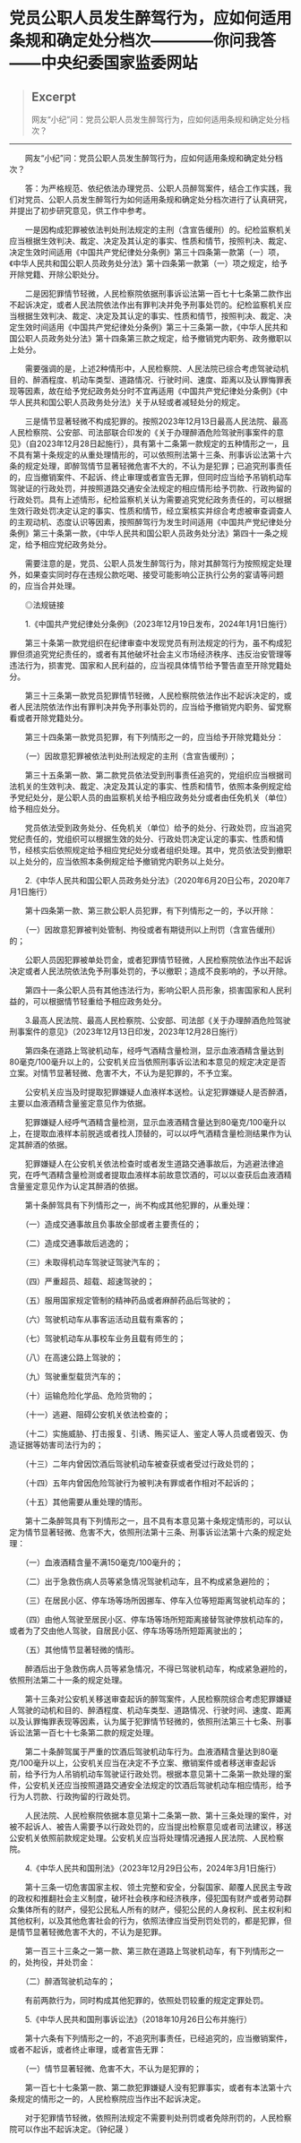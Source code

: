 
# 党员公职人员发生醉驾行为，应如何适用条规和确定处分档次————你问我答——中央纪委国家监委网站

> ## Excerpt
> 网友“小纪”问：党员公职人员发生醉驾行为，应如何适用条规和确定处分档次？

---
　　网友“小纪”问：党员公职人员发生醉驾行为，应如何适用条规和确定处分档次？

　　答：为严格规范、依纪依法办理党员、公职人员醉驾案件，结合工作实践，我们对党员、公职人员发生醉驾行为如何适用条规和确定处分档次进行了认真研究，并提出了初步研究意见，供工作中参考。

　　一是因构成犯罪被依法判处刑法规定的主刑（含宣告缓刑）的。纪检监察机关应当根据生效判决、裁定、决定及其认定的事实、性质和情节，按照判决、裁定、决定生效时间适用《中国共产党纪律处分条例》第三十四条第一款第（一）项，《中华人民共和国公职人员政务处分法》第十四条第一款第（一）项之规定，给予开除党籍、开除公职处分。

　　二是因犯罪情节轻微，人民检察院依据刑事诉讼法第一百七十七条第二款作出不起诉决定，或者人民法院依法作出有罪判决并免予刑事处罚的。纪检监察机关应当根据生效判决、裁定、决定及其认定的事实、性质和情节，按照判决、裁定、决定生效时间适用《中国共产党纪律处分条例》第三十三条第一款，《中华人民共和国公职人员政务处分法》第十四条第三款之规定，给予撤销党内职务、政务撤职以上处分。

　　需要强调的是，上述2种情形中，人民检察院、人民法院已综合考虑驾驶动机目的、醉酒程度、机动车类型、道路情况、行驶时间、速度、距离以及认罪悔罪表现等因素，故在给予党纪政务处分时不宜再适用《中国共产党纪律处分条例》《中华人民共和国公职人员政务处分法》关于从轻或者减轻处分的规定。

　　三是情节显著轻微不构成犯罪的。按照2023年12月13日最高人民法院、最高人民检察院、公安部、司法部联合印发的《关于办理醉酒危险驾驶刑事案件的意见》（自2023年12月28日起施行），具有第十二条第一款规定的五种情形之一，且不具有第十条规定的从重处理情形的，可以依照刑法第十三条、刑事诉讼法第十六条的规定处理，即醉驾情节显著轻微危害不大的，不认为是犯罪；已追究刑事责任的，应当撤销案件、不起诉、终止审理或者宣告无罪，但同时应当给予吊销机动车驾驶证的行政处罚，并按照道路交通安全法规定的相应情形给予罚款、行政拘留的行政处罚。具有上述情形，纪检监察机关认为需要追究党纪政务责任的，可以根据生效行政处罚决定认定的事实、性质和情节，经立案核实并综合考虑被审查调查人的主观动机、态度认识等因素，按照醉驾行为发生时间适用《中国共产党纪律处分条例》第三十条第一款，《中华人民共和国公职人员政务处分法》第四十一条之规定，给予相应党纪政务处分。

　　需要注意的是，党员、公职人员发生醉驾行为，除对其醉驾行为按照规定处理外，如果查实同时存在违规公款吃喝、接受可能影响公正执行公务的宴请等问题的，应当合并处理。

　　◎法规链接

　　1.《中国共产党纪律处分条例》（2023年12月19日发布，2024年1月1日施行）

　　第三十条第一款党组织在纪律审查中发现党员有刑法规定的行为，虽不构成犯罪但须追究党纪责任的，或者有其他破坏社会主义市场经济秩序、违反治安管理等违法行为，损害党、国家和人民利益的，应当视具体情节给予警告直至开除党籍处分。

　　第三十三条第一款党员犯罪情节轻微，人民检察院依法作出不起诉决定的，或者人民法院依法作出有罪判决并免予刑事处罚的，应当给予撤销党内职务、留党察看或者开除党籍处分。

　　第三十四条第一款党员犯罪，有下列情形之一的，应当给予开除党籍处分：

　　（一）因故意犯罪被依法判处刑法规定的主刑（含宣告缓刑）；

　　第三十五条第一款、第二款党员依法受到刑事责任追究的，党组织应当根据司法机关的生效判决、裁定、决定及其认定的事实、性质和情节，依照本条例规定给予党纪处分，是公职人员的由监察机关给予相应政务处分或者由任免机关（单位）给予相应处分。

　　党员依法受到政务处分、任免机关（单位）给予的处分、行政处罚，应当追究党纪责任的，党组织可以根据生效的处分、行政处罚决定认定的事实、性质和情节，经核实后依照规定给予相应党纪处分或者组织处理。其中，党员依法受到撤职以上处分的，应当依照本条例规定给予撤销党内职务以上处分。

　　2.《中华人民共和国公职人员政务处分法》（2020年6月20日公布，2020年7月1日施行）

　　第十四条第一款、第三款公职人员犯罪，有下列情形之一的，予以开除：

　　（一）因故意犯罪被判处管制、拘役或者有期徒刑以上刑罚（含宣告缓刑）的；

　　公职人员因犯罪被单处罚金，或者犯罪情节轻微，人民检察院依法作出不起诉决定或者人民法院依法免予刑事处罚的，予以撤职；造成不良影响的，予以开除。

　　第四十一条公职人员有其他违法行为，影响公职人员形象，损害国家和人民利益的，可以根据情节轻重给予相应政务处分。

　　3.最高人民法院、最高人民检察院、公安部、司法部《关于办理醉酒危险驾驶刑事案件的意见》（2023年12月13日印发，2023年12月28日施行）

　　第四条在道路上驾驶机动车，经呼气酒精含量检测，显示血液酒精含量达到80毫克/100毫升以上的，公安机关应当依照刑事诉讼法和本意见的规定决定是否立案。对情节显著轻微、危害不大，不认为是犯罪的，不予立案。

　　公安机关应当及时提取犯罪嫌疑人血液样本送检。认定犯罪嫌疑人是否醉酒，主要以血液酒精含量鉴定意见作为依据。

　　犯罪嫌疑人经呼气酒精含量检测，显示血液酒精含量达到80毫克/100毫升以上，在提取血液样本前脱逃或者找人顶替的，可以以呼气酒精含量检测结果作为认定其醉酒的依据。

　　犯罪嫌疑人在公安机关依法检查时或者发生道路交通事故后，为逃避法律追究，在呼气酒精含量检测或者提取血液样本前故意饮酒的，可以以查获后血液酒精含量鉴定意见作为认定其醉酒的依据。

　　第十条醉驾具有下列情形之一，尚不构成其他犯罪的，从重处理：

　　（一）造成交通事故且负事故全部或者主要责任的；

　　（二）造成交通事故后逃逸的；

　　（三）未取得机动车驾驶证驾驶汽车的；

　　（四）严重超员、超载、超速驾驶的；

　　（五）服用国家规定管制的精神药品或者麻醉药品后驾驶的；

　　（六）驾驶机动车从事客运活动且载有乘客的；

　　（七）驾驶机动车从事校车业务且载有师生的；

　　（八）在高速公路上驾驶的；

　　（九）驾驶重型载货汽车的；

　　（十）运输危险化学品、危险货物的；

　　（十一）逃避、阻碍公安机关依法检查的；

　　（十二）实施威胁、打击报复、引诱、贿买证人、鉴定人等人员或者毁灭、伪造证据等妨害司法行为的；

　　（十三）二年内曾因饮酒后驾驶机动车被查获或者受过行政处罚的；

　　（十四）五年内曾因危险驾驶行为被判决有罪或者作相对不起诉的；

　　（十五）其他需要从重处理的情形。

　　第十二条醉驾具有下列情形之一，且不具有本意见第十条规定情形的，可以认定为情节显著轻微、危害不大，依照刑法第十三条、刑事诉讼法第十六条的规定处理：

　　（一）血液酒精含量不满150毫克/100毫升的；

　　（二）出于急救伤病人员等紧急情况驾驶机动车，且不构成紧急避险的；

　　（三）在居民小区、停车场等场所因挪车、停车入位等短距离驾驶机动车的；

　　（四）由他人驾驶至居民小区、停车场等场所短距离接替驾驶停放机动车的，或者为了交由他人驾驶，自居民小区、停车场等场所短距离驶出的；

　　（五）其他情节显著轻微的情形。

　　醉酒后出于急救伤病人员等紧急情况，不得已驾驶机动车，构成紧急避险的，依照刑法第二十一条的规定处理。

　　第十三条对公安机关移送审查起诉的醉驾案件，人民检察院综合考虑犯罪嫌疑人驾驶的动机和目的、醉酒程度、机动车类型、道路情况、行驶时间、速度、距离以及认罪悔罪表现等因素，认为属于犯罪情节轻微的，依照刑法第三十七条、刑事诉讼法第一百七十七条第二款的规定处理。

　　第二十条醉驾属于严重的饮酒后驾驶机动车行为。血液酒精含量达到80毫克/100毫升以上，公安机关应当在决定不予立案、撤销案件或者移送审查起诉前，给予行为人吊销机动车驾驶证行政处罚。根据本意见第十二条第一款处理的案件，公安机关还应当按照道路交通安全法规定的饮酒后驾驶机动车相应情形，给予行为人罚款、行政拘留的行政处罚。

　　人民法院、人民检察院依据本意见第十二条第一款、第十三条处理的案件，对被不起诉人、被告人需要予以行政处罚的，应当提出检察意见或者司法建议，移送公安机关依照前款规定处理。公安机关应当将处理情况通报人民法院、人民检察院。

　　4.《中华人民共和国刑法》（2023年12月29日公布，2024年3月1日施行）

　　第十三条一切危害国家主权、领土完整和安全，分裂国家、颠覆人民民主专政的政权和推翻社会主义制度，破坏社会秩序和经济秩序，侵犯国有财产或者劳动群众集体所有的财产，侵犯公民私人所有的财产，侵犯公民的人身权利、民主权利和其他权利，以及其他危害社会的行为，依照法律应当受刑罚处罚的，都是犯罪，但是情节显著轻微危害不大的，不认为是犯罪。

　　第一百三十三条之一第一款、第三款在道路上驾驶机动车，有下列情形之一的，处拘役，并处罚金：

　　（二）醉酒驾驶机动车的；

　　有前两款行为，同时构成其他犯罪的，依照处罚较重的规定定罪处罚。

　　5.《中华人民共和国刑事诉讼法》（2018年10月26日公布并施行）

　　第十六条有下列情形之一的，不追究刑事责任，已经追究的，应当撤销案件，或者不起诉，或者终止审理，或者宣告无罪：

　　（一）情节显著轻微、危害不大，不认为是犯罪的；

　　第一百七十七条第一款、第二款犯罪嫌疑人没有犯罪事实，或者有本法第十六条规定的情形之一的，人民检察院应当作出不起诉决定。

　　对于犯罪情节轻微，依照刑法规定不需要判处刑罚或者免除刑罚的，人民检察院可以作出不起诉决定。（钟纪晟 ）

